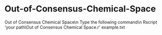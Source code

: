 # Out-of-Consensus-Chemical-Space
Out of Consensus Chemical Space\n
Type the following command\n
Rscript 'your path\Out of Consensus Chemical Space.r' example.txt 
